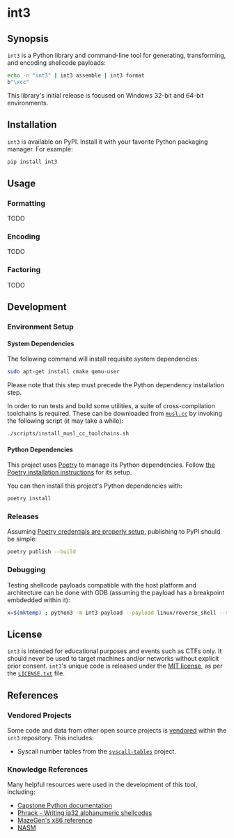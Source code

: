 # int3

## Synopsis

`int3` is a Python library and command-line tool for generating, transforming, and encoding shellcode payloads:

```sh
echo -n "int3" | int3 assemble | int3 format
b"\xcc"
```

This library's initial release is focused on Windows 32-bit and 64-bit environments.

## Installation

`int3` is available on PyPI. Install it with your favorite Python packaging manager. For example:

```sh
pip install int3
```

## Usage

### Formatting

TODO

### Encoding

TODO

### Factoring

TODO

## Development

### Environment Setup

#### System Dependencies

The following command will install requisite system dependencies:

```sh
sudo apt-get install cmake qemu-user
```

Please note that this step must precede the Python dependency installation step.

In order to run tests and build some utilities, a suite of cross-compilation toolchains is required. These can be downloaded from [`musl.cc`](https://musl.cc) by invoking the following script (it may take a while):

```sh
./scripts/install_musl_cc_toolchains.sh
```

#### Python Dependencies

This project uses [Poetry](https://python-poetry.org) to manage its Python dependencies. Follow [the Poetry installation instructions](https://python-poetry.org/docs/#installing-with-the-official-installer) for its setup.

You can then install this project's Python dependencies with:

```sh
poetry install
```

### Releases

Assuming [Poetry credentials are properly setup](https://python-poetry.org/docs/repositories/#configuring-credentials), publishing to PyPI should be simple:

```sh
poetry publish --build
```

### Debugging

Testing shellcode payloads compatible with the host platform and architecture can be done with GDB (assuming the payload has a breakpoint embdedded within it):

```sh
x=$(mktemp) ; python3 -m int3 payload --payload linux/reverse_shell --strategy CodeSize --bad-bytes "\x41\x42\x43\x00\x01\x02" --format-out Raw > $x ; gdb -ex "handle SIGUSR1 nostop" -ex "run" --args python -m int3 execute --input $x
```

## License

`int3` is intended for educational purposes and events such as CTFs only. It should never be used to target machines and/or networks without explicit prior consent. `int3`'s unique code is released under the [MIT license](https://opensource.org/licenses/MIT), as per the [`LICENSE.txt`](./LICENSE.txt) file.

## References

### Vendored Projects

Some code and data from other open source projects is [vendored](https://stackoverflow.com/questions/26217488/what-is-vendoring) within the `int3` repository. This includes:

* Syscall number tables from the [`syscall-tables`](https://github.com/hrw/syscalls-table) project.

### Knowledge References

Many helpful resources were used in the development of this tool, including:

* [Capstone Python documentation](https://www.capstone-engine.org/lang_python.html)
* [Phrack - Writing ia32 alphanumeric shellcodes](http://phrack.org/issues/57/15.html)
* [MazeGen's x86 reference](http://ref.x86asm.net/coder32.html)
* [NASM](https://www.nasm.us/)
